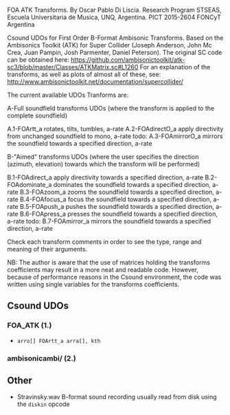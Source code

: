 
FOA ATK Transforms.
By Oscar Pablo Di Liscia. Research Program STSEAS, Escuela Universitaria de Musica, UNQ, Argentina. 
PICT 2015-2604 FONCyT Argentina
 
Csound UDOs for First Order B-Format Ambisonic Transforms.
Based on the Ambisonics Toolkit (ATK) for Super Collider (Joseph Anderson, John Mc Crea, Juan Pampin, Josh Parmenter, Daniel Peterson).
The original SC code can be obtained here: 
https://github.com/ambisonictoolkit/atk-sc3/blob/master/Classes/ATKMatrix.sc#L1260
For an explanation of the transforms, as well as plots of almost all of these, see:
http://www.ambisonictoolkit.net/documentation/supercollider/
 
The current available UDOs Tranforms are:
 
A-Full soundfield transforms UDOs
(where the transform is applied to the complete soundfield)
 
A.1-FOArtt_a			rotates, tilts, tumbles, a-rate
A.2-FOAdirectO_a		apply directivity from unchanged soundfield to mono, a-rate
	todo:
	A.3-FOAmirrorO_a	mirrors the soundfield towards a specified direction, a-rate
 
B-"Aimed" transforms UDOs
(where the user specifies the direction (azimuth, elevation) towards which the transform will be performed)
 
B.1-FOAdirect_a			apply directivity towards a specified direction, a-rate
B.2-FOAdominate_a		dominates the soundfield towards a specified direction, a-rate
B.3-FOAzoom_a			zooms the soundfield towards a specified direction, a-rate
B.4-FOAfocus_a			focus the soundfield towards a specified direction, a-rate
B.5-FOApush_a			pushes the soundfield towards a specified direction, a-rate	
B.6-FOApress_a			presses the soundfield towards a specified direction, a-rate
	todo:
	B.7-FOAmirror_a		mirrors the soundfield towards a specified direction, a-rate
 
Check each transform comments in order to see the type, range and meaning of their arguments.
 
NB: The author is aware that the use of matrices holding the transforms coefficients
may result in a more neat and readable code. 
However, because of performance reasons in the Csound environment, the code was written using single 
variables for the transforms coefficients.

## Csound UDOs

### FOA_ATK (1.)
* `arro[] FOArtt_a arra[], kth`

### ambisonicambi/ (2.)

## Other

* Stravinsky.wav B-format sound recording usually read from disk using the `diskin` opcode
